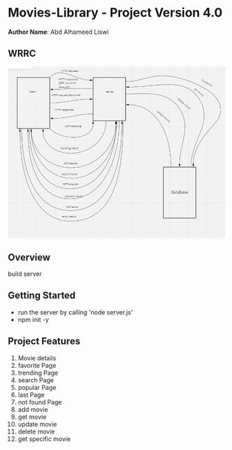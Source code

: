 # Movies-Library - Project Version 4.0

**Author Name**: Abd Alhameed Liswi

## WRRC

![image](/assests/WRRC4.PNG)


## Overview

build server

## Getting Started

- run the server by calling 'node server.js'
- npm init -y

## Project Features

 1) Movie details
 2) favorite Page
 3) trending Page
 4) search Page
 5) popular Page
 6) last Page
 7) not found Page
 8) add movie 
 9) get movie
 10) update movie
 11) delete movie
 12) get specific movie

 
